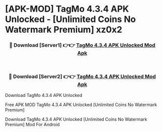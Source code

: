 # [APK-MOD] TagMo 4.3.4 APK Unlocked - [Unlimited Coins No Watermark Premium] xz0x2



<div align="center">
<h3>🔴 Download [Server1] 👉👉 <a href="https://momento.my/?title=TagMo_4.3.4_APK_Unlocked">TagMo 4.3.4 APK Unlocked Mod Apk</a></h3><br>

<h3>🔴 Download [Server2] 👉👉 <a href="https://momento.my/?title=TagMo_4.3.4_APK_Unlocked">TagMo 4.3.4 APK Unlocked Mod Apk</a></h3>
</div>



Download TagMo 4.3.4 APK Unlocked 

Free APK MOD TagMo 4.3.4 APK Unlocked [Unlimited Coins No Watermark Premium]

Download TagMo 4.3.4 APK Unlocked [Unlimited Coins No Watermark Premium] Mod For Android

